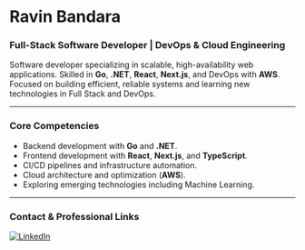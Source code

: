 # Ravin Bandara
### Full-Stack Software Developer | DevOps & Cloud Engineering

Software developer specializing in scalable, high-availability web applications. Skilled in **Go**, **.NET**, **React**, **Next.js**, and DevOps with **AWS**. Focused on building efficient, reliable systems and learning new technologies in Full Stack and DevOps.

---

### Core Competencies

* Backend development with **Go** and **.NET**.  
* Frontend development with **React**, **Next.js**, and **TypeScript**.  
* CI/CD pipelines and infrastructure automation.  
* Cloud architecture and optimization (**AWS**).  
* Exploring emerging technologies including Machine Learning.

---

### Contact & Professional Links
<a href="https://linkedin.com/in/ravin-bandara" target="_blank">
  <img alt="LinkedIn" src="https://img.shields.io/badge/LinkedIn-0077B5?style=for-the-badge&logo=linkedin&logoColor=white" />
</a>
